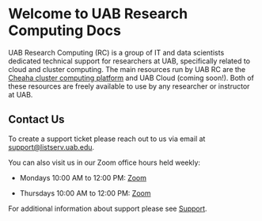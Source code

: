 # Welcome to UAB Research Computing Docs

UAB Research Computing (RC) is a group of IT and data scientists
dedicated technical support for researchers at UAB, specifically related
to cloud and cluster computing. The main resources run by UAB RC are the
[Cheaha cluster computing platform](https://rc.uab.edu) and UAB Cloud (coming
soon!). Both of these resources are freely available to use by any
researcher or instructor at UAB.

## Contact Us

To create a support ticket please reach out to us via email at <support@listserv.uab.edu>.

You can also visit us in our Zoom office hours held weekly:

- Mondays 10:00 AM to 12:00 PM:
[Zoom](https://uab.zoom.us/j/84019898491?pwd=bWlYaldMWUoyY0lCcGhuT3dmZjZLQT09)

- Thursdays 10:00 AM to 12:00 PM:
[Zoom](https://uab.zoom.us/j/96229651103?pwd=RmpsWG1NYkxjclgxTThXb1h2bVBndz09)

For additional information about support please see [Support](./help/support.md).
